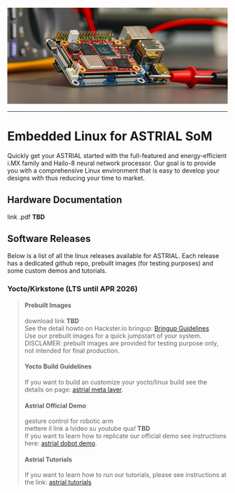 <p align="center">
  <img src="astrial_small.jpg"/>
</p>

----

# Embedded Linux for ASTRIAL SoM 
Quickly get your ASTRIAL started with the full-featured and energy-efficient i.MX family and Hailo-8 neural network processor. Our goal is to provide you with a comprehensive Linux environment that is easy to develop your designs with thus reducing your time to market.

## Hardware Documentation
link .pdf **TBD**  

## Software Releases
Below is a list of all the linux releases available for ASTRIAL. Each release has a dedicated github repo, prebuilt images (for testing purposes) and some custom demos and tutorials.
### Yocto/Kirkstone (LTS until APR 2026)
> #### Prebuilt Images
> download link **TBD**  
> See the detail howto on Hackster.io bringup: [Bringup Guidelines](https://www.hackster.io/andrea-torlai/astrial-bringup-guidelines-6f8423)  
> Use our prebuilt images for a quick jumpstart of your system.  
> DISCLAMER: prebuilt images are provided for testing purpose only, not intended for final production.
> #### Yocto Build Guidelines
> If you want to build an customize your yocto/linux build see the details on page: [astrial meta layer](https://github.com/System-Electronics/meta-sysele-nxp-5.15.71).
> #### Astrial Official Demo
> gesture control for robotic arm  
> mettere il link a lvideo su youtube qua! **TBD**  
> If you want to learn how to replicate our official demo see instructions here: [astrial dobot demo](https://github.com/System-Electronics/astrial_dobot_demo_ew2024).
> #### Astrial Tutorials
> If you want to learn how to run our tutorials, please see instructions at the link: [astrial tutorials](https://github.com/System-Electronics/astrial_tutorials)
